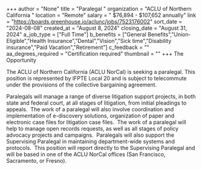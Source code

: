 +++
author = "None"
title = "Paralegal "
organization = "ACLU of Northern California "
location = "Remote"
salary = " $76,894 - $107,652 annually"
link = "https://boards.greenhouse.io/aclunc/jobs/7523176002"
sort_date = "2024-08-08"
created_at = "August 8, 2024"
closing_date = "August 31, 2024"
a_job_type = ["Full Time"]
b_benefits = ["General Benefits","Union-Eligible","Health Insurance","Dental","Vision","Sick time","Disability insurance","Paid Vacation","Retirement"]
c_feedback = ""
aa_degrees_required = "Certification required"
thumbnail = ""
+++
The Opportunity

The ACLU of Northern California (ACLU NorCal) is seeking a paralegal. This position is represented by IFPTE Local 20 and is subject to telecommute under the provisions of the collective bargaining agreement.

Paralegals will manage a range of diverse litigation support projects, in both state and federal court, at all stages of litigation, from initial pleadings to appeals.  The work of a paralegal will also involve coordination and implementation of e-discovery solutions, organization of paper and electronic case files for litigation case files.  The work of a paralegal will help to manage open records requests, as well as all stages of policy advocacy projects and campaigns.  Paralegals will also support the Supervising Paralegal in maintaining department-wide systems and protocols.  This position will report directly to the Supervising Paralegal and will be based in one of the ACLU NorCal offices (San Francisco, Sacramento, or Fresno).